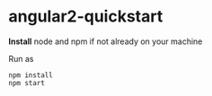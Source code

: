 # angular2-quickstart
__Install__ node and npm if not already on your machine

Run as
```
npm install
npm start
```
